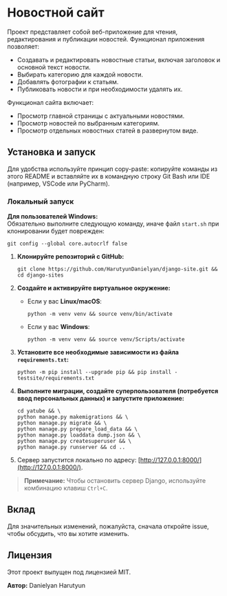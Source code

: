 # Новостной сайт

Проект представляет собой веб-приложение для чтения,
редактирования и публикации новостей. Функционал приложения позволяет:

- Создавать и редактировать новостные статьи, включая заголовок и основной текст новости.
- Выбирать категорию для каждой новости.
- Добавлять фотографии к статьям.
- Публиковать новости и при необходимости удалять их.

Функционал сайта включает:

- Просмотр главной страницы с актуальными новостями.
- Просмотр новостей по выбранным категориям.
- Просмотр отдельных новостных статей в развернутом виде.

## Установка и запуск

Для удобства используйте принцип copy-paste: копируйте команды из этого README
и вставляйте их в командную строку Git Bash или IDE (например, VSCode или PyCharm).

### Локальный запуск

**Для пользователей Windows:**  
Обязательно выполните следующую команду, иначе файл `start.sh` при клонировании будет поврежден:

```
git config --global core.autocrlf false
```

1. **Клонируйте репозиторий с GitHub:**
    ```
    git clone https://github.com/HarutyunDanielyan/django-site.git && cd django-sites
    ```

2. **Создайте и активируйте виртуальное окружение:**
    - Если у вас **Linux/macOS**:
        ```
        python -m venv venv && source venv/bin/activate
        ```
    - Если у вас **Windows**:
        ```
        python -m venv venv && source venv/Scripts/activate
        ```

3. **Установите все необходимые зависимости из файла `requirements.txt`:**
    ```
    python -m pip install --upgrade pip && pip install -testsite/requirements.txt
    ```

4. **Выполните миграции, создайте суперпользователя (потребуется ввод персональных данных) и запустите приложение:**
    ```
    cd yatube && \
    python manage.py makemigrations && \
    python manage.py migrate && \
    python manage.py prepare_load_data && \
    python manage.py loaddata dump.json && \
    python manage.py createsuperuser && \
    python manage.py runserver && cd ..
    ```

5. Сервер запустится локально по адресу: [http://127.0.0.1:8000/](http://127.0.0.1:8000/).

> **Примечание:** Чтобы остановить сервер Django, используйте комбинацию клавиш `Ctrl+C`.

## Вклад

Для значительных изменений, пожалуйста, сначала откройте issue, чтобы обсудить, что вы хотите изменить.

## Лицензия

Этот проект выпущен под лицензией MIТ.

**Автор:** Danielyan Harutyun
